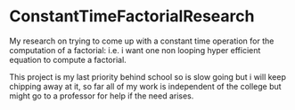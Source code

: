 # ConstantTimeFactorialResearch
My research on trying to come up with a constant time operation for the computation of a factorial: i.e. i want one non looping hyper efficient equation to compute a factorial.

This project is my last priority behind school so is slow going but i will keep chipping away at it, so far all of my work is independent of the college but might go to a professor for help if the need arises.
